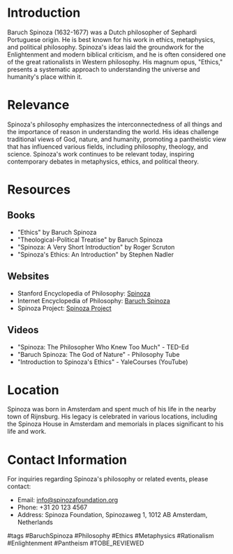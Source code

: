 # Introduction
Baruch Spinoza (1632-1677) was a Dutch philosopher of Sephardi Portuguese origin. He is best known for his work in ethics, metaphysics, and political philosophy. Spinoza's ideas laid the groundwork for the Enlightenment and modern biblical criticism, and he is often considered one of the great rationalists in Western philosophy. His magnum opus, "Ethics," presents a systematic approach to understanding the universe and humanity's place within it.

# Relevance
Spinoza's philosophy emphasizes the interconnectedness of all things and the importance of reason in understanding the world. His ideas challenge traditional views of God, nature, and humanity, promoting a pantheistic view that has influenced various fields, including philosophy, theology, and science. Spinoza's work continues to be relevant today, inspiring contemporary debates in metaphysics, ethics, and political theory.

# Resources
## Books
- "Ethics" by Baruch Spinoza
- "Theological-Political Treatise" by Baruch Spinoza
- "Spinoza: A Very Short Introduction" by Roger Scruton
- "Spinoza's Ethics: An Introduction" by Stephen Nadler

## Websites
- Stanford Encyclopedia of Philosophy: [Spinoza](https://plato.stanford.edu/entries/spinoza/)
- Internet Encyclopedia of Philosophy: [Baruch Spinoza](https://iep.utm.edu/spinoza/)
- Spinoza Project: [Spinoza Project](http://spinoza.project.org)

## Videos
- "Spinoza: The Philosopher Who Knew Too Much" - TED-Ed
- "Baruch Spinoza: The God of Nature" - Philosophy Tube
- "Introduction to Spinoza's Ethics" - YaleCourses (YouTube)

# Location
Spinoza was born in Amsterdam and spent much of his life in the nearby town of Rijnsburg. His legacy is celebrated in various locations, including the Spinoza House in Amsterdam and memorials in places significant to his life and work.

# Contact Information
For inquiries regarding Spinoza's philosophy or related events, please contact:
- Email: info@spinozafoundation.org
- Phone: +31 20 123 4567
- Address: Spinoza Foundation, Spinozaweg 1, 1012 AB Amsterdam, Netherlands

#tags 
#BaruchSpinoza #Philosophy #Ethics #Metaphysics #Rationalism #Enlightenment #Pantheism #TOBE_REVIEWED
